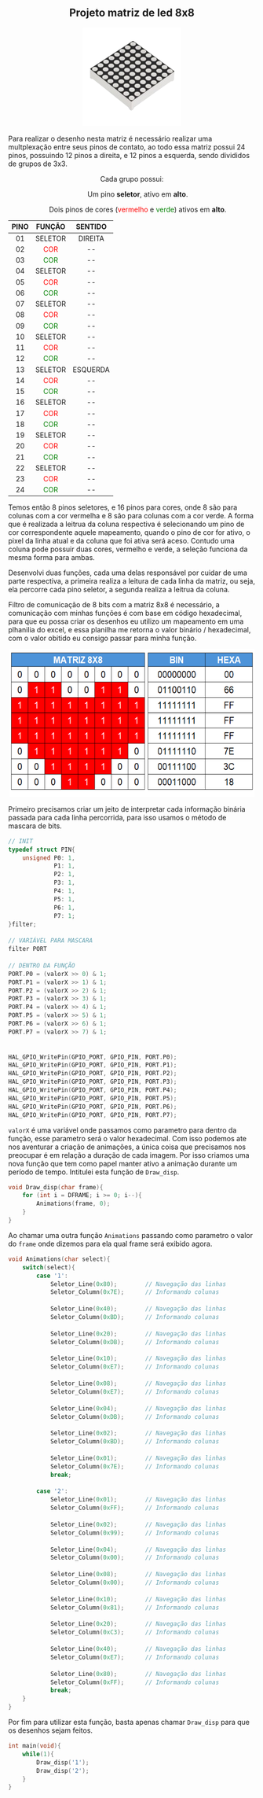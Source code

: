 <div align="center">
    <h2>Projeto matriz de led 8x8</h2>
    <img src="./images/matriz 8x8/matriz_8x8.png" alt="Matriz8x8.png" width="200" height="200">
</div>

Para realizar o desenho nesta matriz é necessário realizar uma multplexação entre seus pinos de contato, ao todo essa matriz possui 24 pinos, possuindo 12 pinos a direita, e 12 pinos a esquerda, sendo divididos de grupos de 3x3.

<div align="center">
<p>Cada grupo possui:</p>
<ul>
  <p>Um pino <strong>seletor</strong>, ativo em <strong>alto</strong>.</p>
  <p>Dois pinos de cores (<span style="color:red;">vermelho</span> e <span style="color:green;">verde</span>) ativos em <strong>alto</strong>.</p>
</ul>

| PINO |                FUNÇÃO                | SENTIDO  |
| :--: | :----------------------------------: | :------: |
|  01  |               SELETOR                | DIREITA  |
|  02  |  <span style="color:red">COR</span>  |    --    |
|  03  | <span style="color:green">COR</span> |    --    |
|  04  |               SELETOR                |    --    |
|  05  |  <span style="color:red">COR</span>  |    --    |
|  06  | <span style="color:green">COR</span> |    --    |
|  07  |               SELETOR                |    --    |
|  08  |  <span style="color:red">COR</span>  |    --    |
|  09  | <span style="color:green">COR</span> |    --    |
|  10  |               SELETOR                |    --    |
|  11  |  <span style="color:red">COR</span>  |    --    |
|  12  | <span style="color:green">COR</span> |    --    |
|  13  |               SELETOR                | ESQUERDA |
|  14  |  <span style="color:red">COR</span>  |    --    |
|  15  | <span style="color:green">COR</span> |    --    |
|  16  |               SELETOR                |    --    |
|  17  |  <span style="color:red">COR</span>  |    --    |
|  18  | <span style="color:green">COR</span> |    --    |
|  19  |               SELETOR                |    --    |
|  20  |  <span style="color:red">COR</span>  |    --    |
|  21  | <span style="color:green">COR</span> |    --    |
|  22  |               SELETOR                |    --    |
|  23  |  <span style="color:red">COR</span>  |    --    |
|  24  | <span style="color:green">COR</span> |    --    |

</div>

Temos então 8 pinos seletores, e 16 pinos para cores, onde 8 são para colunas com a cor vermelha e 8 são para colunas com a cor verde. A forma que é realizada a leitrua da coluna respectiva é selecionando um pino de cor correspondente aquele mapeamento, quando o pino de cor for ativo, o pixel da linha atual e da coluna que foi ativa será aceso. Contudo uma coluna pode possuir duas cores, vermelho e verde, a seleção funciona da mesma forma para ambas.

Desenvolvi duas funções, cada uma delas responsável por cuidar de uma parte respectiva, a primeira realiza a leitura de cada linha da matriz, ou seja, ela percorre cada pino seletor, a segunda realiza a leitrua da coluna.

Filtro de comunicação de 8 bits com a matriz 8x8 é necessário, a comunicação com minhas funções é com base em código hexadecimal, para que eu possa criar os desenhos eu utilizo um mapeamento em uma plhanilia do excel, e essa planilha me retorna o valor binário / hexadecimal, com o valor obitido eu consigo passar para minha função.

<div align="center">
    <img src="./images/matriz 8x8/matriz_8x8_mapeamento.png" alt="Matriz8x8.png" width="500" height="300">
</div>

Primeiro precisamos criar um jeito de interpretar cada informação binária passada para cada linha percorrida, para isso usamos o método de mascara de bits.

```C
// INIT
typedef struct PIN{
	unsigned P0: 1,
			 P1: 1,
			 P2: 1,
			 P3: 1,
			 P4: 1,
			 P5: 1,
			 P6: 1,
			 P7: 1;
}filter;

// VARIÁVEL PARA MASCARA
filter PORT

// DENTRO DA FUNÇÃO
PORT.P0 = (valorX >> 0) & 1;
PORT.P1 = (valorX >> 1) & 1;
PORT.P2 = (valorX >> 2) & 1;
PORT.P3 = (valorX >> 3) & 1;
PORT.P4 = (valorX >> 4) & 1;
PORT.P5 = (valorX >> 5) & 1;
PORT.P6 = (valorX >> 6) & 1;
PORT.P7 = (valorX >> 7) & 1;


HAL_GPIO_WritePin(GPIO_PORT, GPIO_PIN, PORT.P0);
HAL_GPIO_WritePin(GPIO_PORT, GPIO_PIN, PORT.P1);
HAL_GPIO_WritePin(GPIO_PORT, GPIO_PIN, PORT.P2);
HAL_GPIO_WritePin(GPIO_PORT, GPIO_PIN, PORT.P3);
HAL_GPIO_WritePin(GPIO_PORT, GPIO_PIN, PORT.P4);
HAL_GPIO_WritePin(GPIO_PORT, GPIO_PIN, PORT.P5);
HAL_GPIO_WritePin(GPIO_PORT, GPIO_PIN, PORT.P6);
HAL_GPIO_WritePin(GPIO_PORT, GPIO_PIN, PORT.P7);

```

`valorX` é uma variável onde passamos como parametro para dentro da função, esse parametro será o valor hexadecimal. Com isso podemos ate nos aventurar a criação de animações, a única coisa que precisamos nos preocupar é em relação a duração de cada imagem. Por isso criamos uma nova função que tem como papel manter ativo a animação durante um período de tempo. Intitulei esta função de `Draw_disp`.

```C
void Draw_disp(char frame){
    for (int i = DFRAME; i >= 0; i--){
        Animations(frame, 0);
    }
}
```

Ao chamar uma outra função `Animations` passando como parametro o valor do `frame` onde dizemos para ela qual frame será exibido agora.

```C
void Animations(char select){
	switch(select){
        case '1':
			Seletor_Line(0x80);        // Navegação das linhas
            Seletor_Column(0x7E);      // Informando colunas

			Seletor_Line(0x40);        // Navegação das linhas
			Seletor_Column(0xBD);      // Informando colunas

			Seletor_Line(0x20);        // Navegação das linhas
			Seletor_Column(0xDB);      // Informando colunas

			Seletor_Line(0x10);        // Navegação das linhas
			Seletor_Column(0xE7);      // Informando colunas

			Seletor_Line(0x08);        // Navegação das linhas
			Seletor_Column(0xE7);      // Informando colunas

			Seletor_Line(0x04);        // Navegação das linhas
			Seletor_Column(0xDB);      // Informando colunas

			Seletor_Line(0x02);        // Navegação das linhas
			Seletor_Column(0xBD);      // Informando colunas

			Seletor_Line(0x01);        // Navegação das linhas
			Seletor_Column(0x7E);      // Informando colunas
            break;

        case '2':
            Seletor_Line(0x01);        // Navegação das linhas
            Seletor_Column(0xFF);      // Informando colunas

            Seletor_Line(0x02);        // Navegação das linhas
            Seletor_Column(0x99);      // Informando colunas

            Seletor_Line(0x04);        // Navegação das linhas
            Seletor_Column(0x00);      // Informando colunas

            Seletor_Line(0x08);        // Navegação das linhas
            Seletor_Column(0x00);      // Informando colunas

            Seletor_Line(0x10);        // Navegação das linhas
            Seletor_Column(0x81);      // Informando colunas

            Seletor_Line(0x20);        // Navegação das linhas
            Seletor_Column(0xC3);      // Informando colunas

            Seletor_Line(0x40);        // Navegação das linhas
            Seletor_Column(0xE7);      // Informando colunas

            Seletor_Line(0x80);        // Navegação das linhas
            Seletor_Column(0xFF);      // Informando colunas
            break;
    }
}
```

Por fim para utilizar esta função, basta apenas chamar `Draw_disp` para que os desenhos sejam feitos.

```C
int main(void){
    while(1){
        Draw_disp('1');
		Draw_disp('2');
    }
}
```

